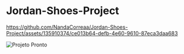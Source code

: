# Jordan-Shoes-Project

https://github.com/NandaCorreaa/Jordan-Shoes-Project/assets/135910374/ce013b64-defb-4e60-9610-87eca3daa683

![Projeto Pronto](https://github.com/NandaCorreaa/Jordan-Shoes-Project/assets/135910374/dfc49f01-8bcb-4f9e-a2fa-725d2173837c)
